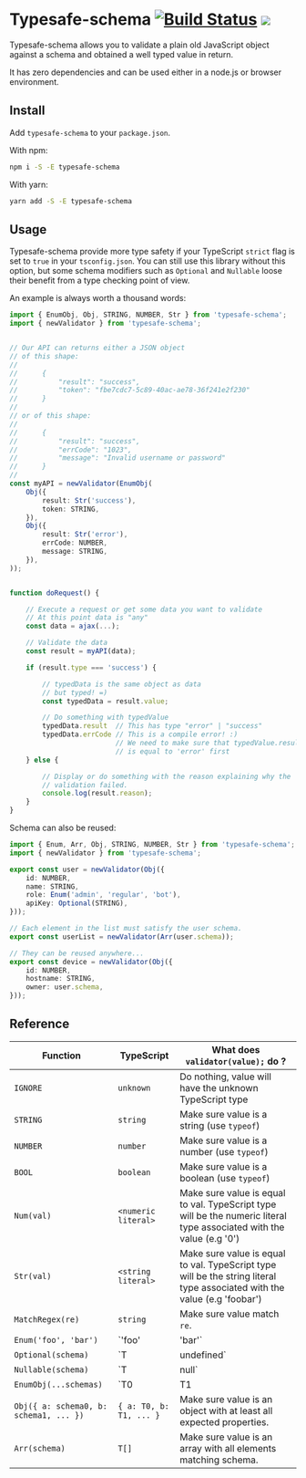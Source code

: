 # Typesafe-schema [![Build Status](https://travis-ci.org/Nemikolh/typesafe-schema.svg?branch=master)](https://travis-ci.org/Nemikolh/typesafe-schema) ![](https://img.shields.io/badge/TypeScript-%3E3.0-green)

Typesafe-schema allows you to validate a plain old JavaScript object against
a schema and obtained a well typed value in return.

It has zero dependencies and can be used either in a node.js or browser
environment.

## Install

Add `typesafe-schema` to your `package.json`.

With npm:

```bash
npm i -S -E typesafe-schema
```

With yarn:

```bash
yarn add -S -E typesafe-schema
```

## Usage

Typesafe-schema provide more type safety if your TypeScript `strict` flag is set to
`true` in your `tsconfig.json`. You can still use this library without this option,
but some schema modifiers such as `Optional` and `Nullable` loose their benefit from
a type checking point of view.

An example is always worth a thousand words:

```ts
import { EnumObj, Obj, STRING, NUMBER, Str } from 'typesafe-schema';
import { newValidator } from 'typesafe-schema';


// Our API can returns either a JSON object
// of this shape:
//
//      {
//          "result": "success",
//          "token": "fbe7cdc7-5c89-40ac-ae78-36f241e2f230"
//      }
//
// or of this shape:
//
//      {
//          "result": "success",
//          "errCode": "1023",
//          "message": "Invalid username or password"
//      }
//
const myAPI = newValidator(EnumObj(
    Obj({
        result: Str('success'),
        token: STRING,
    }),
    Obj({
        result: Str('error'),
        errCode: NUMBER,
        message: STRING,
    }),
));


function doRequest() {

    // Execute a request or get some data you want to validate
    // At this point data is "any"
    const data = ajax(...);

    // Validate the data
    const result = myAPI(data);

    if (result.type === 'success') {

        // typedData is the same object as data
        // but typed! =)
        const typedData = result.value;

        // Do something with typedValue
        typedData.result  // This has type "error" | "success"
        typedData.errCode // This is a compile error! :)
                          // We need to make sure that typedValue.result
                          // is equal to 'error' first
    } else {

        // Display or do something with the reason explaining why the
        // validation failed.
        console.log(result.reason);
    }
}
```

Schema can also be reused:

```ts
import { Enum, Arr, Obj, STRING, NUMBER, Str } from 'typesafe-schema';
import { newValidator } from 'typesafe-schema';

export const user = newValidator(Obj({
    id: NUMBER,
    name: STRING,
    role: Enum('admin', 'regular', 'bot'),
    apiKey: Optional(STRING),
}));

// Each element in the list must satisfy the user schema.
export const userList = newValidator(Arr(user.schema));

// They can be reused anywhere...
export const device = newValidator(Obj({
    id: NUMBER,
    hostname: STRING,
    owner: user.schema,
}));
```

## Reference


| Function                               | TypeScript              | What does `validator(value);` do ?                                                                                        |
|----------------------------------------|-------------------------|---------------------------------------------------------------------------------------------------------------------------|
| `IGNORE`                               | `unknown`               | Do nothing, value will have the unknown TypeScript type                                                                   |
| `STRING`                               | `string`                | Make sure value is a string (use `typeof`)                                                                                |
| `NUMBER`                               | `number`                | Make sure value is a number (use `typeof`)                                                                                |
| `BOOL`                                 | `boolean`               | Make sure value is a boolean (use `typeof`)                                                                               |
| `Num(val)`                             | `<numeric literal>`     | Make sure value is equal to val. TypeScript type will be the numeric literal type associated with the value (e.g '0')     |
| `Str(val)`                             | `<string literal>`      | Make sure value is equal to val. TypeScript type will be the string literal type associated with the value (e.g 'foobar') |
| `MatchRegex(re)`                       | `string`                | Make sure value match `re`.                                                                                               |
| `Enum('foo', 'bar')`                   | `'foo' | 'bar'`         | Shortend for `EnumObj(Str('foo'), Str('bar'))`                                                                            |
| `Optional(schema)`                     | `T | undefined`         | Make sure value is either undefined or match schema.                                                                      |
| `Nullable(schema)`                     | `T | null`              | Make sure value is either null or match schema.                                                                           |
| `EnumObj(...schemas)`                  | `T0 | T1 | ... | TN`    | Make sure value match at least one of schemas.                                                                            |
| `Obj({ a: schema0, b: schema1, ... })` | `{ a: T0, b: T1, ... }` | Make sure value is an object with at least all expected properties.                                                       |
| `Arr(schema)`                          | `T[]`                   | Make sure value is an array with all elements matching schema.                                                            |